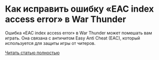 # Как исправить ошибку «EAC index access error» в War Thunder



Ошибка «EAC index access error» в War Thunder может помешать вам играть. Она связана с античитом Easy Anti Cheat (EAC), который используется для защиты игры от читеров.

[Читать статью полностью](https://xyberbara.com/gaming/eac-index-access-error-war-thunder/)
